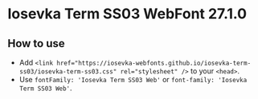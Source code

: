 # Iosevka Term SS03 WebFont 27.1.0

## How to use

- Add `<link href="https://iosevka-webfonts.github.io/iosevka-term-ss03/iosevka-term-ss03.css" rel="stylesheet" />` to your `<head>`.
- Use `fontFamily: 'Iosevka Term SS03 Web'` or `font-family: 'Iosevka Term SS03 Web'`.
